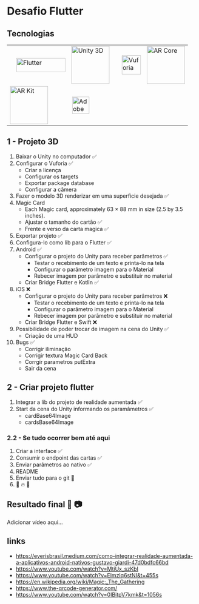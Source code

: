 # Desafio Flutter

## Tecnologias

<!-- logos das tecnologias utilizadas -->


<table border="0" width="100%">
  <tr>
    <td style="padding-left: 25px">
      <a href="https://flutter.dev/">
      <img alt="Flutter"
        src="https://flutter.dev/assets/flutter-lockup-1caf6476beed76adec3c477586da54de6b552b2f42108ec5bc68dc63bae2df75.png"
        width="129" height="37">
      </a>
    </td>
    <td>
      <a href="https://unity3d.com">
      <img alt="Unity 3D"
        src="https://unity3d.com/profiles/unity3d/themes/unity/images/pages/branding_trademarks/unity-masterbrand-black.png"
        height="100">
      </a>
    </td>
    <td style="padding-left: 25px">
      <a href="https://developer.vuforia.com/">
      <img alt="Vuforia"
        src="https://www.techprior.com/wp-content/uploads/2017/12/Vuforia-Logo-OLx2a896.png" height="50">
      </a>
    </td>
    <td>
      <a href="https://developers.google.com/ar">
      <img alt="AR Core"
        src="https://i2.wp.com/noticiasetecnologia.com/wp-content/uploads/2019/02/Google-ARCore.jpg?fit=1000%2C533&ssl=1"
        height="100">
      </a>
    </td>
  </tr>
  <tr>
    <td style="padding-left: 8px">
      <a href="https://developer.apple.com/augmented-reality/arkit/">
      <img alt="AR Kit" src="https://www.viewar.com/media/2019/12/logo_arkit.png" height="100">
      </a>
    </td>
    <td style="padding-left: 10px">
      <img alt="Adobe XD"
        src="https://s3.amazonaws.com/quiin/vendors/logos/000/010/584/original/Adobe_XD_lockup_one_line_black_text_%281%29.png?1587896798"
        height="45">
    </td>
  </tr>
</table>

## 1 - Projeto 3D

1. Baixar o Unity no computador ✅
2. Configurar o Vuforia ✅
    - Criar a licença
    - Configurar os targets
    - Exportar package database
    - Configurar a câmera
3. Fazer o modelo 3D renderizar em uma superficie desejada ✅
4. Magic Card
    - Each Magic card, approximately 63 × 88 mm in size (2.5 by 3.5 inches).
    - Ajustar o tamanho do cartão ✅
    - Frente e verso da carta magica ✅
5. Exportar projeto ✅
6. Configura-lo como lib para o Flutter ✅
7. Android ✅
    - Configurar o projeto do Unity para receber parâmetros ✅
      + Testar o recebimento de um texto e printa-lo na tela
      + Configurar o parâmetro imagem para o Material
      + Rebecer imagem por parâmetro e substituir no material
    - Criar Bridge Flutter e Kotlin ✅
8. iOS ❌
    - Configurar o projeto do Unity para receber parâmetros ❌
      + Testar o recebimento de um texto e printa-lo na tela
      + Configurar o parâmetro imagem para o Material
      + Rebecer imagem por parâmetro e substituir no material
    - Criar Bridge Flutter e Swift ❌
9. Possibilidade de poder trocar de imagem na cena do Unity ✅
    - Criação de uma HUD
10. Bugs ✅
    - Corrigir iliminação
    - Corrigir textura Magic Card Back
    - Corrgir parametros putExtra
    - Sair da cena

## 2 - Criar projeto flutter

1. Integrar a lib do projeto de realidade aumentada ✅
2. Start da cena do Unity informando os paramâmetros ✅
    - cardBase64Image
    - cardsBase64Image

### 2.2 - Se tudo ocorrer bem até aqui

1. Criar a interface ✅
2. Consumir o endpoint das cartas ✅
3. Enviar parâmetros ao nativo ✅
4. README
5. Enviar tudo para o git 🍺
6. 👊 🔥 🎉

## Resultado final 📱 📷

Adicionar vídeo aqui...

## links

- https://everisbrasil.medium.com/como-integrar-realidade-aumentada-a-aplicativos-android-nativos-gustavo-giardi-47d0bdfc66bd
- https://www.youtube.com/watch?v=MtiUx_szKbI
- https://www.youtube.com/watch?v=ElmzIq6stNI&t=455s
- https://en.wikipedia.org/wiki/Magic:_The_Gathering
- https://www.the-qrcode-generator.com/
- https://www.youtube.com/watch?v=0IBitpV7kmk&t=1056s
